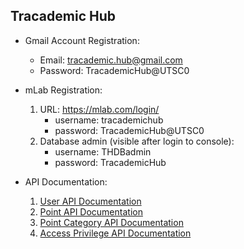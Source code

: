 Tracademic Hub
---------------

+ Gmail Account Registration:
    + Email: tracademic.hub@gmail.com
    + Password: TracademicHub@UTSC0

+ mLab Registration:
    1. URL: https://mlab.com/login/
        + username: tracademichub
        + password: TracademicHub@UTSC0
    2. Database admin (visible after login to console):
        + username: THDBadmin
        + password: TracademicHub

+ API Documentation:
    1. [User API Documentation](./app/documentation/UserAPI.md)
    2. [Point API Documentation](./app/documentation/PointAPI.md)
    3. [Point Category API Documentation ](./app/documentation/PointCategoryAPI.md)
    4. [Access Privilege API Documentation](./app/documentation/AccessPrivilegeAPI.md)
